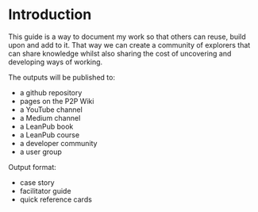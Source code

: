 # Introduction

This guide is a way to document my work so that others can reuse, build upon and add to it.  That way we can create a community of explorers that can share knowledge whilst also sharing the cost of uncovering and developing ways of working.

The outputs will be published to:
- a github repository
- pages on the P2P Wiki
- a YouTube channel
- a Medium channel
- a LeanPub book
- a LeanPub course
- a developer community
- a user group

Output format:
- case story 
- facilitator guide
- quick reference cards
